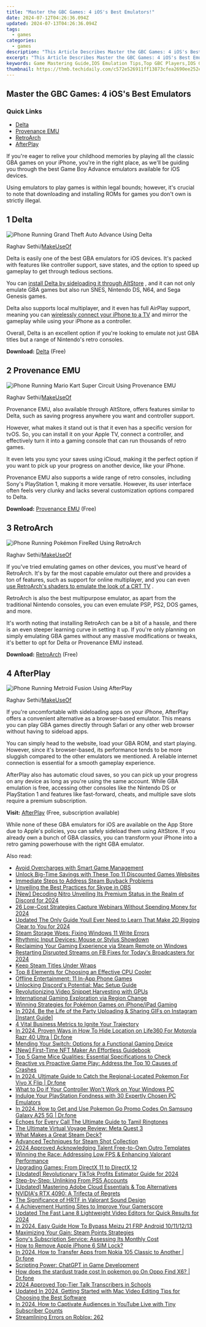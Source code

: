 ```yaml
---
title: "Master the GBC Games: 4 iOS's Best Emulators!"
date: 2024-07-12T04:26:36.094Z
updated: 2024-07-13T04:26:36.094Z
tags:
  - games
categories:
  - games
description: "This Article Describes Master the GBC Games: 4 iOS's Best Emulators!"
excerpt: "This Article Describes Master the GBC Games: 4 iOS's Best Emulators!"
keywords: Game Mastering Guide,IOS Emulation Tips,Top GBC Players,IOS GBC Excellence,Emulator Selection,Best iOS Games,Emulators for GBC
thumbnail: https://thmb.techidaily.com/c572e526911ff13873cfea2690ee252e9ff11a89ced90101624b46320eed1514.jpg
---
```


## Master the GBC Games: 4 iOS's Best Emulators

### Quick Links

* [Delta](#delta)
* [Provenance EMU](#provenance-emu)
* [RetroArch](#retroarch)
* [AfterPlay](#afterplay)

 If you're eager to relive your childhood memories by playing all the classic GBA games on your iPhone, you're in the right place, as we'll be guiding you through the best Game Boy Advance emulators available for iOS devices.

 Using emulators to play games is within legal bounds; however, it's crucial to note that downloading and installing ROMs for games you don't own is strictly illegal.

## 1 Delta

![iPhone Running Grand Theft Auto Advance Using Delta](https://static1.makeuseofimages.com/wordpress/wp-content/uploads/wm/2024/03/iphone-running-grand-theft-auto-advance-using-delta.jpg)

 Raghav Sethi/[MakeUseOf](https://www.makeuseof.com/author/raghav-sethi/)

 Delta is easily one of the best GBA emulators for iOS devices. It's packed with features like controller support, save states, and the option to speed up gameplay to get through tedious sections.

 You can [install Delta by sideloading it through AltStore](https://www.makeuseof.com/how-to-sideload-iphone-apps-without-jailbreak/) , and it can not only emulate GBA games but also run SNES, Nintendo DS, N64, and Sega Genesis games.

 Delta also supports local multiplayer, and it even has full AirPlay support, meaning you can [wirelessly connect your iPhone to a TV](https://www.makeuseof.com/tag/how-to-mirror-the-iphone-or-ipad-to-your-tv-ios/) and mirror the gameplay while using your iPhone as a controller.

 Overall, Delta is an excellent option if you're looking to emulate not just GBA titles but a range of Nintendo's retro consoles.

**Download:** [Delta](https://faq.deltaemulator.com/getting-started/how-to-install-delta) (Free)

## 2 Provenance EMU

![iPhone Running Mario Kart Super Circuit Using Provenance EMU](https://static1.makeuseofimages.com/wordpress/wp-content/uploads/wm/2024/03/iphone-running-mario-kart-super-circuit-using-provenance-emu-1-1.jpg)

 Raghav Sethi/[MakeUseOf](https://www.makeuseof.com/author/raghav-sethi/)

 Provenance EMU, also available through AltStore, offers features similar to Delta, such as saving progress anywhere you want and controller support.

 However, what makes it stand out is that it even has a specific version for tvOS. So, you can install it on your Apple TV, connect a controller, and effectively turn it into a gaming console that can run thousands of retro games.

 It even lets you sync your saves using iCloud, making it the perfect option if you want to pick up your progress on another device, like your iPhone.

 Provenance EMU also supports a wide range of retro consoles, including Sony's PlayStation 1, making it more versatile. However, its user interface often feels very clunky and lacks several customization options compared to Delta.

**Download:** [Provenance EMU](http://provenance-emu.com/) (Free)

## 3 RetroArch

![iPhone Running Pokémon FireRed Using RetroArch](https://static1.makeuseofimages.com/wordpress/wp-content/uploads/wm/2024/03/iphone-running-poke-mon-firered-using-retroarch-2.jpg)

 Raghav Sethi/[MakeUseOf](https://www.makeuseof.com/author/raghav-sethi/)

 If you've tried emulating games on other devices, you must've heard of RetroArch. It's by far the most capable emulator out there and provides a ton of features, such as support for online multiplayer, and you can even [use RetroArch's shaders to emulate the look of a CRT TV](https://www.makeuseof.com/make-retro-games-look-like-used-to-retroarch-shaders/) .

 RetroArch is also the best multipurpose emulator, as apart from the traditional Nintendo consoles, you can even emulate PSP, PS2, DOS games, and more.

 It's worth noting that installing RetroArch can be a bit of a hassle, and there is an even steeper learning curve in setting it up. If you're only planning on simply emulating GBA games without any massive modifications or tweaks, it's better to opt for Delta or Provenance EMU instead.

**Download:** [RetroArch](http://www.retroarch.com/?page=platforms) (Free)

## 4 AfterPlay

![iPhone Running Metroid Fusion Using AfterPlay](https://static1.makeuseofimages.com/wordpress/wp-content/uploads/wm/2024/03/iphone-running-metroid-fusion-using-afterplay.jpg)

 Raghav Sethi/[MakeUseOf](https://www.makeuseof.com/author/raghav-sethi/)

 If you're uncomfortable with sideloading apps on your iPhone, AfterPlay offers a convenient alternative as a browser-based emulator. This means you can play GBA games directly through Safari or any other web browser without having to sideload apps.

 You can simply head to the website, load your GBA ROM, and start playing. However, since it's browser-based, its performance tends to be more sluggish compared to the other emulators we mentioned. A reliable internet connection is essential for a smooth gameplay experience.

 AfterPlay also has automatic cloud saves, so you can pick up your progress on any device as long as you're using the same account. While GBA emulation is free, accessing other consoles like the Nintendo DS or PlayStation 1 and features like fast-forward, cheats, and multiple save slots require a premium subscription.

**Visit:** [AfterPlay](https://afterplay.io/) (Free, subscription available)

 While none of these GBA emulators for iOS are available on the App Store due to Apple's policies, you can safely sideload them using AltStore. If you already own a bunch of GBA classics, you can transform your iPhone into a retro gaming powerhouse with the right GBA emulator.


<ins class="adsbygoogle"
     style="display:block"
     data-ad-format="autorelaxed"
     data-ad-client="ca-pub-7571918770474297"
     data-ad-slot="1223367746"></ins>



<ins class="adsbygoogle"
     style="display:block"
     data-ad-client="ca-pub-7571918770474297"
     data-ad-slot="8358498916"
     data-ad-format="auto"
     data-full-width-responsive="true"></ins>



<span class="atpl-alsoreadstyle">Also read:</span>
<div><ul>
<li><a href="https://games-able.techidaily.com/avoid-overcharges-with-smart-game-management/"><u>Avoid Overcharges with Smart Game Management</u></a></li>
<li><a href="https://games-able.techidaily.com/unlock-big-time-savings-with-these-top-11-discounted-games-websites/"><u>Unlock Big-Time Savings with These Top 11 Discounted Games Websites</u></a></li>
<li><a href="https://games-able.techidaily.com/immediate-steps-to-address-steam-buyback-problems/"><u>Immediate Steps to Address Steam Buyback Problems</u></a></li>
<li><a href="https://screen-video-capture.techidaily.com/unveiling-the-best-practices-for-skype-in-obs/"><u>Unveiling the Best Practices for Skype in OBS</u></a></li>
<li><a href="https://discord-videos.techidaily.com/new-decoding-nitro-unveiling-its-premium-status-in-the-realm-of-discord-for-2024/"><u>[New] Decoding Nitro  Unveiling Its Premium Status in the Realm of Discord for 2024</u></a></li>
<li><a href="https://remote-screen-capture.techidaily.com/26-low-cost-strategies-capture-webinars-without-spending-money-for-2024/"><u>26 Low-Cost Strategies  Capture Webinars Without Spending Money for 2024</u></a></li>
<li><a href="https://animation-videos.techidaily.com/updated-the-only-guide-youll-ever-need-to-learn-that-make-2d-rigging-clear-to-you-for-2024/"><u>Updated The Only Guide Youll Ever Need to Learn That Make 2D Rigging Clear to You for 2024</u></a></li>
<li><a href="https://games-able.techidaily.com/steam-storage-woes-fixing-windows-11-write-errors/"><u>Steam Storage Woes: Fixing Windows 11 Write Errors</u></a></li>
<li><a href="https://games-able.techidaily.com/rhythmic-input-devices-mouse-or-stylus-showdown/"><u>Rhythmic Input Devices: Mouse or Stylus Showdown</u></a></li>
<li><a href="https://games-able.techidaily.com/reclaiming-your-gaming-experience-via-steam-remote-on-windows/"><u>Reclaiming Your Gaming Experience via Steam Remote on Windows</u></a></li>
<li><a href="https://facebook-video-content.techidaily.com/restarting-disrupted-streams-on-fb-fixes-for-todays-broadcasters-for-2024/"><u>Restarting Disrupted Streams on FB  Fixes for Today's Broadcasters for 2024</u></a></li>
<li><a href="https://games-able.techidaily.com/keep-steam-titles-under-wraps/"><u>Keep Steam Titles Under Wraps</u></a></li>
<li><a href="https://games-able.techidaily.com/top-8-elements-for-choosing-an-effective-cpu-cooler/"><u>Top 8 Elements for Choosing an Effective CPU Cooler</u></a></li>
<li><a href="https://games-able.techidaily.com/offline-entertainment-11-in-app-phone-games/"><u>Offline Entertainment: 11 In-App Phone Games</u></a></li>
<li><a href="https://games-able.techidaily.com/unlocking-discords-potential-mac-setup-guide/"><u>Unlocking Discord's Potential: Mac Setup Guide</u></a></li>
<li><a href="https://games-able.techidaily.com/revolutionizing-video-snippet-harvesting-with-gpus/"><u>Revolutionizing Video Snippet Harvesting with GPUs</u></a></li>
<li><a href="https://games-able.techidaily.com/international-gaming-exploration-via-region-change/"><u>International Gaming Exploration via Region Change</u></a></li>
<li><a href="https://games-able.techidaily.com/winning-strategies-for-pokemon-games-on-iphoneipad-gaming/"><u>Winning Strategies for Pokémon Games on iPhone/iPad Gaming</u></a></li>
<li><a href="https://instagram-clips.techidaily.com/in-2024-be-the-life-of-the-party-uploading-and-sharing-gifs-on-instagram-instant-guide/"><u>In 2024, Be the Life of the Party  Uploading & Sharing GIFs on Instagram [Instant Guide]</u></a></li>
<li><a href="https://facebook.techidaily.com/4-vital-business-metrics-to-ignite-your-trajectory/"><u>4 Vital Business Metrics to Ignite Your Trajectory</u></a></li>
<li><a href="https://location-social.techidaily.com/in-2024-proven-ways-in-how-to-hide-location-on-life360-for-motorola-razr-40-ultra-drfone-by-drfone-virtual-android/"><u>In 2024, Proven Ways in How To Hide Location on Life360 For Motorola Razr 40 Ultra | Dr.fone</u></a></li>
<li><a href="https://games-able.techidaily.com/mending-your-switch-options-for-a-functional-gaming-device/"><u>Mending Your Switch: Options for a Functional Gaming Device</u></a></li>
<li><a href="https://some-knowledge.techidaily.com/new-first-time-nft-maker-an-effortless-guidebook/"><u>[New] First-Time NFT Maker  An Effortless Guidebook</u></a></li>
<li><a href="https://games-able.techidaily.com/top-5-game-mice-qualities-essential-specifications-to-check/"><u>Top 5 Game Mice Qualities: Essential Specifications to Check</u></a></li>
<li><a href="https://games-able.techidaily.com/reactive-vs-proactive-game-play-address-the-top-10-causes-of-crashes/"><u>Reactive vs Proactive Game Play: Address the Top 10 Causes of Crashes</u></a></li>
<li><a href="https://change-location.techidaily.com/in-2024-ultimate-guide-to-catch-the-regional-located-pokemon-for-vivo-x-flip-drfone-by-drfone-virtual-android/"><u>In 2024, Ultimate Guide to Catch the Regional-Located Pokemon For Vivo X Flip | Dr.fone</u></a></li>
<li><a href="https://games-able.techidaily.com/what-to-do-if-your-controller-wont-work-on-your-windows-pc/"><u>What to Do if Your Controller Won't Work on Your Windows PC</u></a></li>
<li><a href="https://games-able.techidaily.com/indulge-your-playstation-fondness-with-30-expertly-chosen-pc-emulators/"><u>Indulge Your PlayStation Fondness with 30 Expertly Chosen PC Emulators</u></a></li>
<li><a href="https://change-location.techidaily.com/in-2024-how-to-get-and-use-pokemon-go-promo-codes-on-samsung-galaxy-a25-5g-drfone-by-drfone-virtual-android/"><u>In 2024, How to Get and Use Pokemon Go Promo Codes On Samsung Galaxy A25 5G | Dr.fone</u></a></li>
<li><a href="https://article-posts.techidaily.com/echoes-for-every-call-the-ultimate-guide-to-tamil-ringtones/"><u>Echoes for Every Call  The Ultimate Guide to Tamil Ringtones</u></a></li>
<li><a href="https://games-able.techidaily.com/the-ultimate-virtual-voyage-review-meta-quest-3/"><u>The Ultimate Virtual Voyage Review: Meta Quest 3</u></a></li>
<li><a href="https://games-able.techidaily.com/what-makes-a-great-steam-deck/"><u>What Makes a Great Steam Deck?</u></a></li>
<li><a href="https://games-able.techidaily.com/advanced-techniques-for-steam-shot-collection/"><u>Advanced Techniques for Steam Shot Collection</u></a></li>
<li><a href="https://extra-resources.techidaily.com/2024-approved-acknowledging-talent-free-to-own-outro-templates/"><u>2024 Approved  Acknowledging Talent  Free-to-Own Outro Templates</u></a></li>
<li><a href="https://games-able.techidaily.com/winning-the-race-addressing-low-fps-and-enhancing-valorant-performance/"><u>Winning the Race: Addressing Low FPS & Enhancing Valorant Performance</u></a></li>
<li><a href="https://games-able.techidaily.com/upgrading-games-from-directx-11-to-directx-12/"><u>Upgrading Games: From DirectX 11 to DirectX 12</u></a></li>
<li><a href="https://tiktok-videos.techidaily.com/updated-revolutionary-tiktok-profits-estimator-guide-for-2024/"><u>[Updated] Revolutionary TikTok Profits Estimator Guide for 2024</u></a></li>
<li><a href="https://games-able.techidaily.com/step-by-step-unlinking-from-ps5-accounts/"><u>Step-by-Step: Unlinking From PS5 Accounts</u></a></li>
<li><a href="https://extra-skills.techidaily.com/updated-mastering-adobe-cloud-essentials-and-top-alternatives/"><u>[Updated] Mastering Adobe Cloud  Essentials & Top Alternatives</u></a></li>
<li><a href="https://games-able.techidaily.com/nvidias-rtx-4090-a-trifecta-of-regrets/"><u>NVIDIA's RTX 4090: A Trifecta of Regrets</u></a></li>
<li><a href="https://games-able.techidaily.com/the-significance-of-hrtf-in-valorant-sound-design/"><u>The Significance of HRTF in Valorant Sound Design</u></a></li>
<li><a href="https://games-able.techidaily.com/4-achievement-hunting-sites-to-improve-your-gamerscore/"><u>4 Achievement Hunting Sites to Improve Your Gamerscore</u></a></li>
<li><a href="https://video-ai-editor.techidaily.com/updated-the-fast-lane-8-lightweight-video-editors-for-quick-results-for-2024/"><u>Updated The Fast Lane 8 Lightweight Video Editors for Quick Results for 2024</u></a></li>
<li><a href="https://android-frp.techidaily.com/in-2024-easy-guide-how-to-bypass-meizu-21-frp-android-10111213-by-drfone-android/"><u>In 2024, Easy Guide How To Bypass Meizu 21 FRP Android 10/11/12/13</u></a></li>
<li><a href="https://games-able.techidaily.com/maximizing-your-gain-steam-points-strategies/"><u>Maximizing Your Gain: Steam Points Strategies</u></a></li>
<li><a href="https://games-able.techidaily.com/sonys-subscription-service-assessing-its-monthly-cost/"><u>Sony's Subscription Service: Assessing Its Monthly Cost</u></a></li>
<li><a href="https://sim-unlock.techidaily.com/how-to-remove-apple-iphone-6-sim-lock-by-drfone-ios/"><u>How to Remove Apple iPhone 6 SIM Lock?</u></a></li>
<li><a href="https://android-transfer.techidaily.com/in-2024-how-to-transfer-apps-from-nokia-105-classic-to-another-drfone-by-drfone-transfer-from-android-transfer-from-android/"><u>In 2024, How to Transfer Apps from Nokia 105 Classic to Another | Dr.fone</u></a></li>
<li><a href="https://games-able.techidaily.com/scripting-power-chatgpt-in-game-development/"><u>Scripting Power: ChatGPT in Game Development</u></a></li>
<li><a href="https://android-pokemon-go.techidaily.com/how-does-the-stardust-trade-cost-in-pokemon-go-on-oppo-find-x6-drfone-by-drfone-virtual-android/"><u>How does the stardust trade cost In pokemon go On Oppo Find X6? | Dr.fone</u></a></li>
<li><a href="https://remote-screen-capture.techidaily.com/2024-approved-top-tier-talk-transcribers-in-schools/"><u>2024 Approved  Top-Tier Talk Transcribers in Schools</u></a></li>
<li><a href="https://video-creation-software.techidaily.com/updated-in-2024-getting-started-with-mac-video-editing-tips-for-choosing-the-best-software/"><u>Updated In 2024, Getting Started with Mac Video Editing Tips for Choosing the Best Software</u></a></li>
<li><a href="https://some-knowledge.techidaily.com/in-2024-how-to-captivate-audiences-in-youtube-live-with-tiny-subscriber-counts/"><u>In 2024, How to Captivate Audiences in YouTube Live with Tiny Subscriber Counts</u></a></li>
<li><a href="https://games-able.techidaily.com/streamlining-errors-on-roblox-262/"><u>Streamlining Errors on Roblox: 262</u></a></li>
</ul></div>
